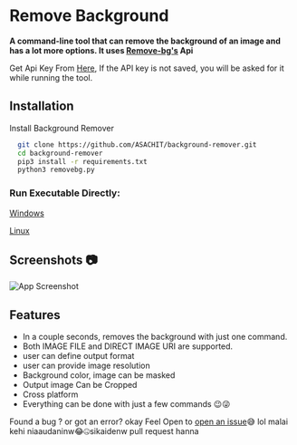 
# Remove Background 

**A command-line tool that can remove the background of an image and has a lot more options.
It uses [Remove-bg's](https://www.remove.bg/) Api**


Get Api Key From [Here](https://www.remove.bg/api#remove-background), If the API key is not saved, you will be asked for it while running the tool.

## Installation

Install Background Remover

```bash
  git clone https://github.com/ASACHIT/background-remover.git
  cd background-remover
  pip3 install -r requirements.txt
  python3 removebg.py  
```
### Run Executable Directly:
[Windows](https://github.com/ASACHIT/background-remover/releases/tag/v1.0-window)

[Linux](https://github.com/ASACHIT/background-remover/releases/tag/v1.0)
    
## Screenshots 📷

![App Screenshot](https://i.imgur.com/8x0AieI.png)

  
## Features

- In a couple seconds, removes the background with just one command.
- Both IMAGE FILE and DIRECT IMAGE URI are supported.
- user can define output format
- user can provide image resolution
- Background color, image can be masked 
- Output image Can be Cropped
- Cross platform
- Everything can be done with just a few commands 😉😜
  
Found a bug ? or got an error? okay Feel Open to [open an issue](https://github.com/ASACHIT/background-remover/issues)😅 
lol malai kehi niaaudaninw😂🤐sikaidenw pull request hanna
